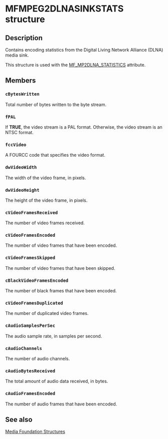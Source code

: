 # MFMPEG2DLNASINKSTATS structure

## Description

Contains encoding statistics from the Digital Living Network Alliance (DLNA) media sink.

This structure is used with the [MF_MP2DLNA_STATISTICS](https://learn.microsoft.com/windows/desktop/medfound/mf-mp2dlna-statistics) attribute.

## Members

### `cBytesWritten`

Total number of bytes written to the byte stream.

### `fPAL`

If **TRUE**, the video stream is a PAL format. Otherwise, the video stream is an NTSC format.

### `fccVideo`

A FOURCC code that specifies the video format.

### `dwVideoWidth`

The width of the video frame, in pixels.

### `dwVideoHeight`

The height of the video frame, in pixels.

### `cVideoFramesReceived`

The number of video frames received.

### `cVideoFramesEncoded`

The number of video frames that have been encoded.

### `cVideoFramesSkipped`

The number of video frames that have been skipped.

### `cBlackVideoFramesEncoded`

The number of black frames that have been encoded.

### `cVideoFramesDuplicated`

The number of duplicated video frames.

### `cAudioSamplesPerSec`

The audio sample rate, in samples per second.

### `cAudioChannels`

The number of audio channels.

### `cAudioBytesReceived`

The total amount of audio data received, in bytes.

### `cAudioFramesEncoded`

The number of audio frames that have been encoded.

## See also

[Media Foundation Structures](https://learn.microsoft.com/windows/desktop/medfound/media-foundation-structures)